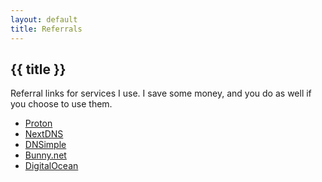 ```yaml
---
layout: default
title: Referrals
---
```


<h2
  class="m-0 text-xl font-black leading-tight tracking-normal dark:text-gray-200 md:text-2xl mb-2"
>
  {{ title }}
</h2>

Referral links for services I use. I save some money, and you do as well if you choose to use them.

- <a href="https://pr.tn/ref/X775YX40Z50G" onclick="va('event',{name:'Proton referral',data:{location:'Referrals'}})">Proton</a>
- <a href="https://nextdns.io/?from=m56mt3z6" onclick="va('event',{name:'NextDNS referral',data:{location:'Referrals'}})">NextDNS</a>
- <a href="https://dnsimple.com/r/3a7cbb9e15df8f" onclick="va('event',{name:'DNSimple referral',data:{location:'Referrals'}})">DNSimple</a>
- <a href="https://bunny.net?ref=revw3mehej" onclick="va('event',{name:'Bunny.net referral',data:{location:'Referrals'}})">Bunny.net</a>
- <a href="https://m.do.co/c/3635bf99aee2" onclick="va('event',{name:'DigitalOcean referral',data:{location:'Referrals'}})">DigitalOcean</a>
